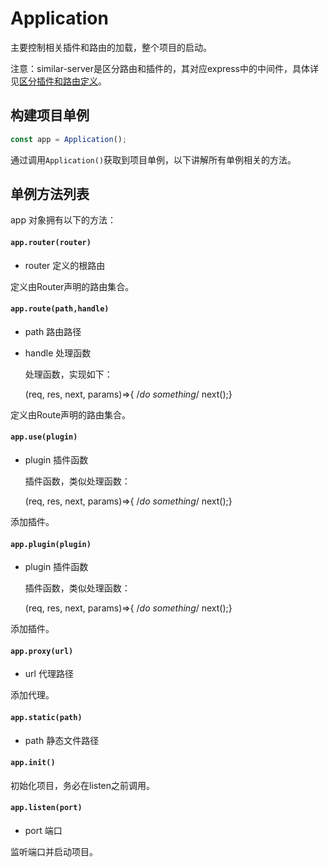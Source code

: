 # Application

主要控制相关插件和路由的加载，整个项目的启动。

注意：similar-server是区分路由和插件的，其对应express中的中间件，具体详见[区分插件和路由定义](../tutorial/about.md#区分插件和路由定义)。

## 构建项目单例

```js
const app = Application();
```

通过调用`Application()`获取到项目单例，以下讲解所有单例相关的方法。

## 单例方法列表

app 对象拥有以下的方法：

#### `app.router(router)`

- router 定义的根路由

定义由Router声明的路由集合。

#### `app.route(path,handle)`

- path 路由路径
- handle 处理函数

    处理函数，实现如下：

    (req, res, next, params)=>{ /*do something*/ next();}

定义由Route声明的路由集合。

#### `app.use(plugin)`

- plugin 插件函数

    插件函数，类似处理函数：

    (req, res, next, params)=>{ /*do something*/ next();}

添加插件。

#### `app.plugin(plugin)`

- plugin 插件函数

    插件函数，类似处理函数：

    (req, res, next, params)=>{ /*do something*/ next();}

添加插件。

#### `app.proxy(url)`

- url 代理路径

添加代理。

#### `app.static(path)`

- path 静态文件路径

#### `app.init()`

初始化项目，务必在listen之前调用。

#### `app.listen(port)`

- port 端口

监听端口并启动项目。










